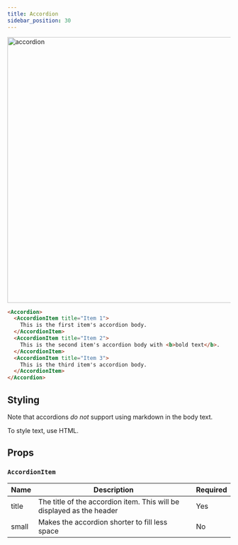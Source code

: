 ```yaml
---
title: Accordion
sidebar_position: 30
---
```


<img src="/img/accordion.png" alt="accordion" width="600"/>

```markdown
<Accordion>
  <AccordionItem title="Item 1">
    This is the first item's accordion body.
  </AccordionItem>
  <AccordionItem title="Item 2">
    This is the second item's accordion body with <b>bold text</b>.
  </AccordionItem>
  <AccordionItem title="Item 3">
    This is the third item's accordion body.
  </AccordionItem>
</Accordion>
```

## Styling

Note that accordions _do not_ support using markdown in the body text. 

To style text, use HTML.

## Props

### `AccordionItem`

| Name   | Description                                                             | Required | 
|--------|-------------------------------------------------------------------------|----------|
| title  | The title of the accordion item. This will be displayed as the header   | Yes      | 
| small  | Makes the accordion shorter to fill less space                          | No       |